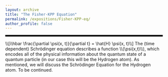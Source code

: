 ```yaml
---
layout: archive
title: "The Fisher-KPP Equation"
permalink: /expositions/Fisher-KPP-eq/
author_profile: false
---
```

<hr style="border: 2px solid black;">
\\[i\hbar \frac{\partial \psi(x, t)}{\partial t} = \hat{H} \psi(x, t)\\]
The (time dependent) Schrödinger equation describes a function \\(\psi(x,t)\\), which encodes all of the physical information about the quantum state of a quantum particle (in our case this will be the Hydrogen atom). As mentioned, we will discuss the Schrödinger Equation for the Hydrogen atom. To be continued.
